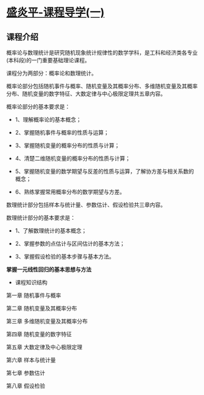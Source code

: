 # [盛炎平-课程导学(一)](https://www.bilibili.com/video/BV1XJ411173b?p=1)

## 课程介绍

概率论与数理统计是研究随机现象统计规律性的数学学科，是工科和经济类各专业(本科段)的一门重要基础理论课程。

课程分为两部分：概率论和数理统计。

概率论部分包括随机事件与概率、随机变量及其概率分布、多维随机变量及其概率分布、随机变量的数字特征、大数定律与中心极限定理共五章内容。

概率论部分的基本要求是：

- 1、理解概率论的基本概念；

- 2、掌握随机事件与概率的性质与运算；

- 3、掌握随机变量的概率分布的性质与计算；

- 4、清楚二维随机变量的概率分布的性质与计算；

- 5、掌握随机变量的数学期望与反差的性质与运算，了解协方差与相关系数的概念；

- 6、熟练掌握常用概率分布的数学期望与方差。

数理统计部分包括样本与统计量、参数估计、假设检验共三章内容。

数理统计部分的基本要求是：

- 1、了解数理统计的基本概念；

- 2、掌握参数的点估计与区间估计的基本方法；

- 3、掌握假设检验的基本步骤与基本方法。

**掌握一元线性回归的基本思想与方法**  

- 课程知识结构

第一章  随机事件与概率

第二章  随机变量及其概率分布

第三章  多维随机变量及其概率分布

第四章  随机变量的数字特征

第五章  大数定律及中心极限定理

第六章 样本与统计量

第七章 参数估计

第八章 假设检验